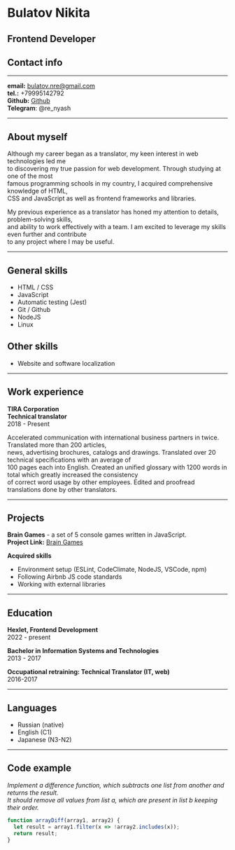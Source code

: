 # Bulatov Nikita
## Frontend Developer
## Contact info

***

**email:** bulatov.nre@gmail.com \
**tel.:** +79995142792 \
**Github:** [Github](https://github.com/renyash) \
**Telegram**: @re_nyash

***

## About myself

Although my career began as a translator, my keen interest in web technologies led me \
to discovering my true passion for web development. Through studying at one of the most \
famous programming schools in my country, I acquired comprehensive
knowledge of HTML, \
CSS and JavaScript as well as frontend frameworks and libraries. <br> 

My previous experience as a translator has honed my attention to details, problem-solving skills, \
and ability to work effectively with a team. I am excited to leverage my skills even further and
contribute \
to any project where I may be useful.

***

## General skills
* HTML / CSS
* JavaScript
* Automatic testing (Jest)
* Git / Github
* NodeJS
* Linux

## Other skills
* Website and software localization

***

## Work experience
**TIRA Corporation** \
**Technical translator** \
2018 - Present

Accelerated communication with international business partners
in twice. Translated more than 200 articles, \
news, advertising 
brochures, catalogs and drawings. Translated over 20 technical
specifications with an average of \
100 pages each into English.
Created an unified glossary with 1200 words in total which greatly
increased the consistency \
of correct word usage by other
employees. Edited and proofread translations done by other
translators.

***

## Projects

**Brain Games** - a set of 5 console games written in JavaScript. \
**Project Link:** [Brain Games](https://github.com/renyash/Brain-Games)

**Acquired skills**
* Environment setup (ESLint, CodeClimate, NodeJS, VSCode, npm)
* Following Airbnb JS code standards
* Working with external libraries

***

## Education
**Hexlet, Frontend Development** \
2022 - present

**Bachelor in Information Systems and Technologies** \
2013 - 2017

**Occupational retraining: Technical Translator (IT, web)** \
2016-2017

***

## Languages
* Russian (native)
* English (C1)
* Japanese (N3-N2)

***

## Code example

*Implement a difference function, which subtracts one list from another and returns the result. \
It should remove all values from list a, which are present in list b keeping their order.* 

```javascript
function arrayDiff(array1, array2) {
  let result = array1.filter(x => !array2.includes(x));
  return result;
}

